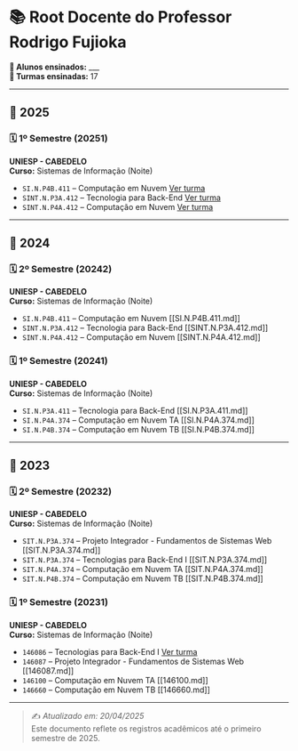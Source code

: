 # 📚 Root Docente do Professor Rodrigo Fujioka

**👥 Alunos ensinados:** ___  
**📘 Turmas ensinadas:** 17  

---

## 📅 2025

### 🗓️ 1º Semestre (20251)

**UNIESP - CABEDELO**  
**Curso:** Sistemas de Informação (Noite)  

- `SI.N.P4B.411` – Computação em Nuvem  [Ver turma](cloudB_20251.md)   
- `SINT.N.P3A.412` – Tecnologia para Back-End [Ver turma](techback_20251.md)
- `SINT.N.P4A.412` – Computação em Nuvem [Ver turma](cloudA_20251.md)   

---

## 📅 2024

### 🗓️ 2º Semestre (20242)

**UNIESP - CABEDELO**  
**Curso:** Sistemas de Informação (Noite)  

- `SI.N.P4B.411` – Computação em Nuvem [[SI.N.P4B.411.md]]  
- `SINT.N.P3A.412` – Tecnologia para Back-End [[SINT.N.P3A.412.md]]  
- `SINT.N.P4A.412` – Computação em Nuvem [[SINT.N.P4A.412.md]]  

### 🗓️ 1º Semestre (20241)

**UNIESP - CABEDELO**  
**Curso:** Sistemas de Informação (Noite)  

- `SI.N.P3A.411` – Tecnologia para Back-End [[SI.N.P3A.411.md]]  
- `SI.N.P4A.374` – Computação em Nuvem TA [[SI.N.P4A.374.md]]  
- `SI.N.P4B.374` – Computação em Nuvem TB [[SI.N.P4B.374.md]]  

---

## 📅 2023

### 🗓️ 2º Semestre (20232)

**UNIESP - CABEDELO**  
**Curso:** Sistemas de Informação (Noite)  

- `SIT.N.P3A.374` – Projeto Integrador - Fundamentos de Sistemas Web [[SIT.N.P3A.374.md]]  
- `SIT.N.P3A.374` – Tecnologias para Back-End I [[SIT.N.P3A.374.md]]  
- `SIT.N.P4A.374` – Computação em Nuvem TA [[SIT.N.P4A.374.md]]  
- `SIT.N.P4B.374` – Computação em Nuvem TB [[SIT.N.P4B.374.md]]  

### 🗓️ 1º Semestre (20231)

**UNIESP - CABEDELO**  
**Curso:** Sistemas de Informação (Noite)  

- `146086` – Tecnologias para Back-End I [Ver turma](146086/146086.md) 
- `146087` – Projeto Integrador - Fundamentos de Sistemas Web [[146087.md]]  
- `146100` – Computação em Nuvem TA [[146100.md]]  
- `146660` – Computação em Nuvem TB [[146660.md]]  

---

> ✍️ *Atualizado em: 20/04/2025*  
> Este documento reflete os registros acadêmicos até o primeiro semestre de 2025.
